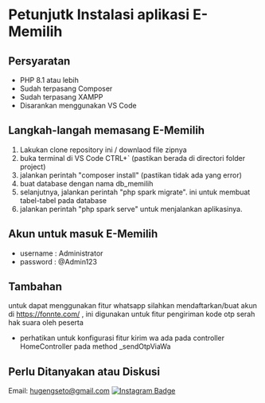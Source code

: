 # Petunjutk Instalasi aplikasi E-Memilih

## Persyaratan
- PHP 8.1 atau lebih
- Sudah terpasang Composer
- Sudah terpasang XAMPP
- Disarankan menggunakan VS Code

## Langkah-langah memasang E-Memilih
1. Lakukan clone repository ini / downlaod file zipnya
2. buka terminal di VS Code CTRL+` (pastikan berada di directori folder project)
3. jalankan perintah "composer install" (pastikan tidak ada yang error)
4. buat database dengan nama db_memilih
5. selanjutnya, jalankan perintah "php spark migrate". ini untuk membuat tabel-tabel pada database
6. jalankan perintah "php spark serve" untuk menjalankan aplikasinya.

## Akun untuk masuk E-Memilih
- username : Administrator
- password : @Admin123

## Tambahan 
untuk dapat menggunakan fitur whatsapp silahkan mendaftarkan/buat akun di https://fonnte.com/ , ini digunakan untuk fitur pengiriman kode otp serah hak suara oleh peserta
- perhatikan untuk konfigurasi fitur kirim wa ada pada controller HomeController pada method _sendOtpViaWa

## Perlu Ditanyakan atau Diskusi
Email: hugengseto@gmail.com
<a href="https://www.instagram.com/hugengseto/">
      <img src="https://img.shields.io/badge/Instagram-%23E4405F.svg?&style=for-the-badge&logo=instagram&logoColor=white" alt="Instagram Badge"/>
    </a>
